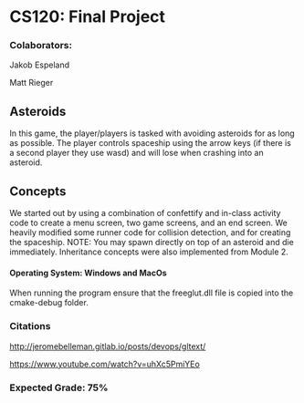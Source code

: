 # CS120: Final Project

### Colaborators:
Jakob Espeland

Matt Rieger

## Asteroids

In this game, the player/players is tasked with avoiding asteroids for as long as possible. The player controls spaceship
using the arrow keys (if there is a second player they use wasd) and will lose when crashing into an asteroid. 

## Concepts
We started out by using a combination of confettify and in-class activity code to create a menu screen, two game screens, and an end screen.
We heavily modified some runner code for collision detection, and for creating the spaceship.
NOTE: You may spawn directly on top of an asteroid and die immediately. Inheritance concepts were also implemented from Module 2.

#### Operating System: Windows and MacOs
When running the program ensure that the freeglut.dll file is copied into the cmake-debug folder.

### Citations
http://jeromebelleman.gitlab.io/posts/devops/gltext/ 

https://www.youtube.com/watch?v=uhXc5PmiYEo

### Expected Grade: 75%
